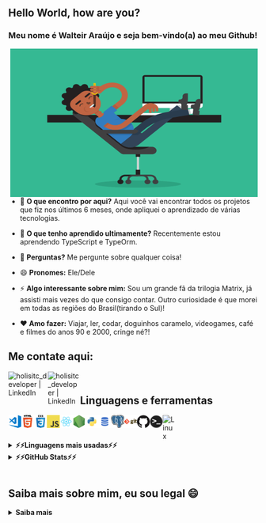 ## **Hello World, how are you?**
### Meu nome é Walteir Araújo e seja bem-vindo(a) ao meu Github!

<img align="right" alt="GIF" src="5eKX.gif" width="500" height="300" />


- 🔭 **O que encontro por aqui?** Aqui você vai encontrar todos os projetos que fiz nos últimos 6 meses, onde apliquei o aprendizado de várias tecnologias.


- 🌱 **O que tenho aprendido ultimamente?** Recentemente estou aprendendo TypeScript e TypeOrm.


- 💬 **Perguntas?** Me pergunte sobre qualquer coisa!


- 😄 **Pronomes:** Ele/Dele


- ⚡ **Algo interessante sobre mim:** Sou um grande fã da trilogia Matrix, já assisti mais vezes do que consigo contar. Outro curiosidade é que morei em todas as regiões do Brasil(tirando o Sul)!


- ♥️ **Amo fazer:** Viajar, ler, codar, doguinhos caramelo, videogames, café e filmes do anos 90 e 2000, cringe né?!


## Me contate aqui:
[<img align="left" alt="holisitc_developer | LinkedIn" width="80px" src="https://img.shields.io/badge/LinkedIn-0077B5?style=for-the-badge&logo=linkedin&logoColor=white" />](https://www.linkedin.com/in/walteir-araujo/)
[<img align="left" alt="holisitc_developer | LinkedIn" width="65px" src="https://img.shields.io/badge/Gmail-D14836?style=for-the-badge&logo=gmail&logoColor=white" />](mailto:walteiraraujo@poli.ufrj.br)

</br>

## Linguagens e ferramentas
<a href="#"><img align="left" alt="Visual Studio Code" width="26px" src="https://raw.githubusercontent.com/github/explore/80688e429a7d4ef2fca1e82350fe8e3517d3494d/topics/visual-studio-code/visual-studio-code.png" /></a>
<a href="#"><img align="left" alt="HTML5" width="26px" src="https://raw.githubusercontent.com/github/explore/80688e429a7d4ef2fca1e82350fe8e3517d3494d/topics/html/html.png" /></a>
<a href="#"><img align="left" alt="CSS3" width="26px" src="https://raw.githubusercontent.com/github/explore/80688e429a7d4ef2fca1e82350fe8e3517d3494d/topics/css/css.png" /></a>
<a href="#"><img align="left" alt="JavaScript" width="26px" src="https://raw.githubusercontent.com/github/explore/80688e429a7d4ef2fca1e82350fe8e3517d3494d/topics/javascript/javascript.png" /></a>
<a href="#"><img align="left" alt="React" width="26px" src="https://raw.githubusercontent.com/github/explore/80688e429a7d4ef2fca1e82350fe8e3517d3494d/topics/react/react.png" /></a>
<a href="#"><img align="left" alt="Node.js" width="26px" src="https://raw.githubusercontent.com/github/explore/80688e429a7d4ef2fca1e82350fe8e3517d3494d/topics/nodejs/nodejs.png" /></a>
<a href="#"><img align="left" alt="python" width="26px" src="https://raw.githubusercontent.com/github/explore/80688e429a7d4ef2fca1e82350fe8e3517d3494d/topics/python/python.png" /></a>
<a href="#"><img align="left" alt="SQL" width="26px" src="https://raw.githubusercontent.com/github/explore/80688e429a7d4ef2fca1e82350fe8e3517d3494d/topics/sql/sql.png" /></a>
<a href="#"><img align="left" alt="postgreSQL" width="26px" src="https://raw.githubusercontent.com/github/explore/80688e429a7d4ef2fca1e82350fe8e3517d3494d/topics/postgresql/postgresql.png" /></a>
<a href="#"><img align="left" alt="Git" width="26px" src="https://raw.githubusercontent.com/github/explore/80688e429a7d4ef2fca1e82350fe8e3517d3494d/topics/git/git.png" /></a>
<a href="#"><img align="left" alt="GitHub" width="26px" src="https://raw.githubusercontent.com/github/explore/78df643247d429f6cc873026c0622819ad797942/topics/github/github.png" /></a>
<a href="#"><img align="left" alt="Terminal" width="26px" src="https://raw.githubusercontent.com/github/explore/80688e429a7d4ef2fca1e82350fe8e3517d3494d/topics/terminal/terminal.png" /></a>
<a href="#"><img align="left" alt="Linux" width="26px" src="https://simpleicons.org/icons/linux.svg" /></a>

</br>
</br>
</br>

<details>
  <summary><strong>⚡⚡Linguagens mais usadas⚡⚡</strong></summary>

<img alt="Anna's GitHub Top Languages" src="https://github-readme-stats.vercel.app/api/top-langs/?username=WalteirJulioAraujo" />

</details>

<details>
  <summary><strong>⚡⚡GitHub Stats⚡⚡</strong></summary>

  <img alt="Anna's GitHub Stats" src="https://github-readme-stats.vercel.app/api?username=WalteirJulioAraujo&show_icons=true&hide_border=true" />

</details>

</br>

## Saiba mais sobre mim, eu sou legal 😄 
<details>
<summary><strong>Saiba mais</strong></summary>

<a href="https://www.instagram.com/walteirtei/"><img alt="Instagram" width="100px" src="https://img.shields.io/badge/Instagram-E4405F?style=for-the-badge&logo=instagram&logoColor=white" /></a>

Meu nome é Walteir Araújo e tenho 27 anos. Sou aluno de Engenharia Metalúrgica - UFRJ e no último ano tenho me dedicado totalmente a programação. </br>
Meu fascínio pela computação começou quando era pequeno, sempre amei computadores e me perguntava como tudo funcionava "por dentro". Na faculdade tive contanto com o python, e o usava pra resolver pequenos problemas do dia a dia, como fazer algumas contas pra mim. Porém foi na minha iniciação científica em que vi o poder que a programação tem, e decidi entrar de cabeça na área.</br>
Conheci o modelo de bootcamp e escolhi um, que também me escolheu, a Driven, e digo com toda certeza que foi uma das melhores escohas da minha vida. Aprendi várias linguagens, fiz vários projetos aplicando metodologias ágeis e fiz vários amigos que carrego comigo.</br>
Posso dizer,tranquilamente, eu amo programar 😍!

</details>
